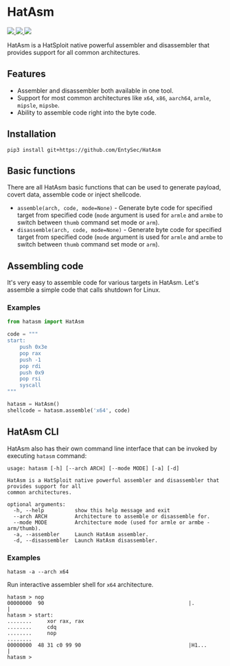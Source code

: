 # HatAsm

<p>
    <a href="https://entysec.netlify.app">
        <img src="https://img.shields.io/badge/developer-EntySec-3572a5.svg">
    </a>
    <a href="https://github.com/EntySec/HatAsm">
        <img src="https://img.shields.io/badge/language-Python-3572a5.svg">
    </a>
    <a href="https://github.com/EntySec/HatAsm/stargazers">
        <img src="https://img.shields.io/github/stars/EntySec/HatAsm?color=yellow">
    </a>
</p>

HatAsm is a HatSploit native powerful assembler and disassembler that provides support for all common architectures.

## Features

* Assembler and disassembler both available in one tool.
* Support for most common architectures like `x64`, `x86`, `aarch64`, `armle`, `mipsle`, `mipsbe`.
* Ability to assemble code right into the byte code.

## Installation

```shell
pip3 install git+https://github.com/EntySec/HatAsm
```

## Basic functions

There are all HatAsm basic functions that can be used to generate payload, covert data, assemble code or inject shellcode.

* `assemble(arch, code, mode=None)` - Generate byte code for specified target from specified code (`mode` argument is used for `armle` and `armbe` to switch between `thumb` command set mode or `arm`).
* `disassemble(arch, code, mode=None)` - Generate byte code for specified target from specified code (`mode` argument is used for `armle` and `armbe` to switch between `thumb` command set mode or `arm`).

## Assembling code

It's very easy to assemble code for various targets in HatAsm. Let's assemble a simple code that calls shutdown for Linux.

### Examples

```python
from hatasm import HatAsm

code = """
start:
    push 0x3e
    pop rax
    push -1
    pop rdi
    push 0x9
    pop rsi
    syscall
"""

hatasm = HatAsm()
shellcode = hatasm.assemble('x64', code)
```

## HatAsm CLI

HatAsm also has their own command line interface that can be invoked by executing `hatasm` command:

```
usage: hatasm [-h] [--arch ARCH] [--mode MODE] [-a] [-d]

HatAsm is a HatSploit native powerful assembler and disassembler that provides support for all
common architectures.

optional arguments:
  -h, --help          show this help message and exit
  --arch ARCH         Architecture to assemble or disassemble for.
  --mode MODE         Architecture mode (used for armle or armbe - arm/thumb).
  -a, --assembler     Launch HatAsm assembler.
  -d, --disassembler  Launch HatAsm disassembler.
```

### Examples

```
hatasm -a --arch x64
```

Run interactive assembler shell for `x64` architecture.

```
hatasm > nop
00000000  90                                               |.               |
hatasm > start:
........     xor rax, rax
........     cdq
........     nop
........     
00000000  48 31 c0 99 90                                   |H1...           |
hatasm >
```
